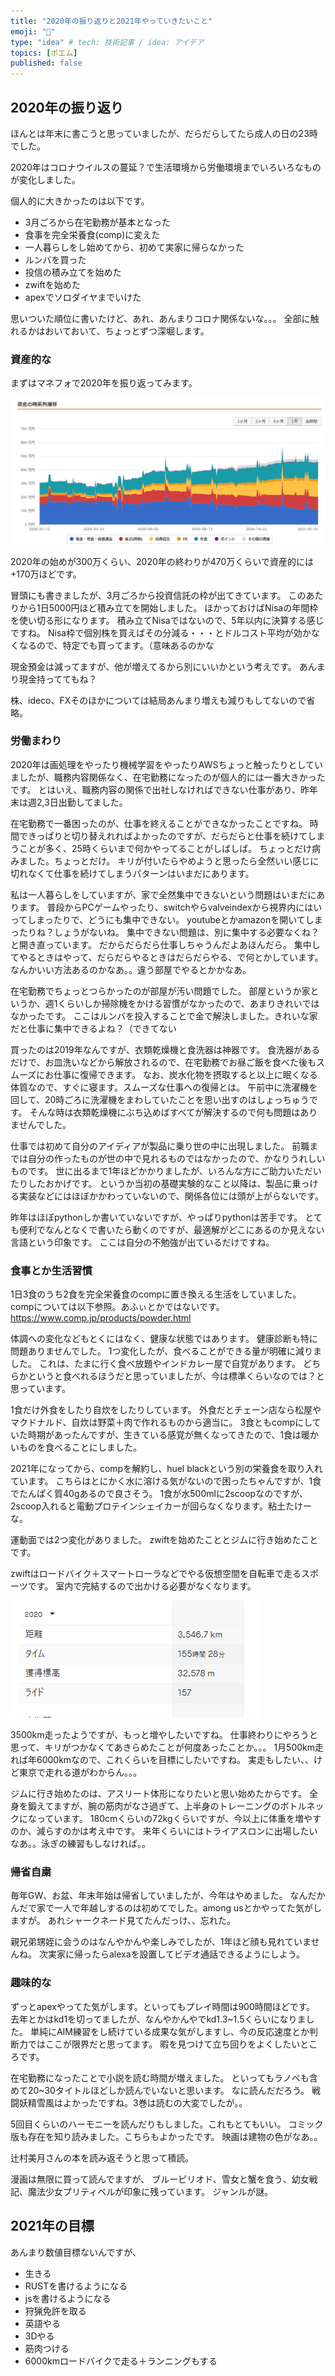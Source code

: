 ```yaml
---
title: "2020年の振り返りと2021年やっていきたいこと"
emoji: "🤖"
type: "idea" # tech: 技術記事 / idea: アイデア
topics: [ポエム]
published: false
---
```


## 2020年の振り返り

ほんとは年末に書こうと思っていましたが、だらだらしてたら成人の日の23時でした。

2020年はコロナウイルスの蔓延？で生活環境から労働環境までいろいろなものが変化しました。

個人的に大きかったのは以下です。

* 3月ごろから在宅勤務が基本となった
* 食事を完全栄養食(comp)に変えた
* 一人暮らしをし始めてから、初めて実家に帰らなかった
* ルンバを買った
* 投信の積み立てを始めた
* zwiftを始めた
* apexでソロダイヤまでいけた

思いついた順位に書いたけど、あれ、あんまりコロナ関係ないな。。。
全部に触れるかはおいておいて、ちょっとずつ深堀します。

### 資産的な

まずはマネフォで2020年を振り返ってみます。

![マネフォ](https://raw.githubusercontent.com/yujidn/poeme/main/articles/2021-01-11-23-14-13.png)

2020年の始めが300万くらい、2020年の終わりが470万くらいで資産的には+170万ほどです。

冒頭にも書きましたが、3月ごろから投資信託の枠が出てきています。
このあたりから1日5000円ほど積み立てを開始しました。
ほかっておけばNisaの年間枠を使い切る形になります。
積み立てNisaではないので、5年以内に決算する感じですね。
Nisa枠で個別株を買えばその分減る・・・とドルコスト平均が効かなくなるので、特定でも買ってます。（意味あるのかな

現金預金は減ってますが、他が増えてるから別にいいかという考えです。
あんまり現金持っててもね？

株、ideco、FXそのほかについては結局あんまり増えも減りもしてないので省略。

### 労働まわり

2020年は画処理をやったり機械学習をやったりAWSちょっと触ったりとしていましたが、職務内容関係なく、在宅勤務になったのが個人的には一番大きかったです。
とはいえ、職務内容の関係で出社しなければできない仕事があり、昨年末は週2,3日出勤してました。

在宅勤務で一番困ったのが、仕事を終えることができなかったことですね。
時間できっぱりと切り替えれればよかったのですが、だらだらと仕事を続けてしまうことが多く、25時くらいまで何かやってることがしばしば。
ちょっとだけ病みました。ちょっとだけ。
キリが付いたらやめようと思ったら全然いい感じに切れなくて仕事を続けてしまうパターンはいまだにあります。

私は一人暮らしをしていますが、家で全然集中できないという問題はいまだにあります。
普段からPCゲームやったり、switchやらvalveindexから視界内にはいってしまったりで、どうにも集中できない。
youtubeとかamazonを開いてしまったりね？しょうがないね。
集中できない問題は、別に集中する必要なくね？と開き直っています。
だからだらだら仕事しちゃうんだよあほんだら。
集中してやるときはやって、だらだらやるときはだらだらやる、で何とかしています。
なんかいい方法あるのかなあ。。違う部屋でやるとかかなあ。

在宅勤務でちょっとつらかったのが部屋が汚い問題でした。
部屋というか家というか、週1くらいしか掃除機をかける習慣がなかったので、あまりきれいではなかったです。
ここはルンバを投入することで金で解決しました。きれいな家だと仕事に集中できるよね？（できてない

買ったのは2019年なんですが、衣類乾燥機と食洗器は神器です。
食洗器があるだけで、お皿洗いなどから解放されるので、在宅勤務でお昼ご飯を食べた後もスムーズにお仕事に復帰できます。
なお、炭水化物を摂取すると以上に眠くなる体質なので、すぐに寝ます。スムーズな仕事への復帰とは。
午前中に洗濯機を回して、20時ごろに洗濯機をまわしていたことを思い出すのはしょっちゅうです。
そんな時は衣類乾燥機にぶち込めばすべてが解決するので何も問題はありませんでした。

仕事では初めて自分のアイディアが製品に乗り世の中に出現しました。
前職までは自分の作ったものが世の中で見れるものではなかったので、かなりうれしいものです。
世に出るまで1年ほどかかりましたが、いろんな方にご助力いただいたりしたおかげです。
というか当初の基礎実験的なこと以降は、製品に乗っける実装などにはほぼかかわっていないので、関係各位には頭が上がらないです。

昨年はほぼpythonしか書いていないですが、やっぱりpythonは苦手です。
とても便利でなんとなくで書いたら動くのですが、最適解がどこにあるのか見えない言語という印象です。
ここは自分の不勉強が出ているだけですね。

### 食事とか生活習慣

1日3食のうち2食を完全栄養食のcompに置き換える生活をしていました。
compについては以下参照。あふぃとかではないです。
<https://www.comp.jp/products/powder.html>

体調への変化などもとくにはなく、健康な状態ではあります。
健康診断も特に問題ありませんでした。
1つ変化したが、食べることができる量が明確に減りました。
これは、たまに行く食べ放題やインドカレー屋で自覚があります。
どちらかというと食べれるほうだと思っていましたが、今は標準くらいなのでは？と思っています。

1食だけ外食をしたり自炊をしたりしています。
外食だとチェーン店なら松屋やマクドナルド、自炊は野菜＋肉で作れるものから適当に。
3食ともcompにしていた時期があったんですが、生きている感覚が無くなってきたので、1食は暖かいものを食べることにしました。

2021年になってから、compを解約し、huel blackという別の栄養食を取り入れています。
こちらはとにかく水に溶ける気がないので困ったちゃんですが、1食でたんぱく質40gあるので良さそう。
1食が水500mlに2scoopなのですが、2scoop入れると電動プロテインシェイカーが回らなくなります。粘土たけーな。

運動面では2つ変化がありました。
zwiftを始めたこととジムに行き始めたことです。

zwiftはロードバイク＋スマートローラなどでやる仮想空間を自転車で走るスポーツです。
室内で完結するので出かける必要がなくなります。

![strava](https://raw.githubusercontent.com/yujidn/poeme/main/articles/2021-01-11-23-58-06.png)

3500km走ったようですが、もっと増やしたいですね。
仕事終わりにやろうと思って、キリがつかなくてあきらめたことが何度あったことか。。。
1月500km走れば年6000kmなので、これくらいを目標にしたいですね。
実走もしたい、、けど東京で走れる道がわからん。。。

ジムに行き始めたのは、アスリート体形になりたいと思い始めたからです。
全身を鍛えてますが、腕の筋肉がなさ過ぎて、上半身のトレーニングのボトルネックになっています。
180cmくらいの72kgくらいですが、今以上に体重を増やすのか、減らすのかは考え中です。
来年くらいにはトライアスロンに出場したいなあ。。泳ぎの練習もしなければ。。

### 帰省自粛

毎年GW、お盆、年末年始は帰省していましたが、今年はやめました。
なんだかんだで家で一人で年越しするのは初めてでした。among usとかやってた気がしますが。
あれシャークネード見てたんだっけ、、忘れた。

親兄弟甥姪に会うのはなんやかんや楽しみでしたが、1年ほど顔も見れていませんね。
次実家に帰ったらalexaを設置してビデオ通話できるようにしよう。

### 趣味的な

ずっとapexやってた気がします。といってもプレイ時間は900時間ほどです。
去年とかはkd1を切ってましたが、なんやかんやでkd1.3~1.5くらいになりました。
単純にAIM練習をし続けている成果な気がしますし、今の反応速度とか判断力ではここが限界だと思ってます。
暇を見つけて立ち回りをよくしたいところです。

在宅勤務になったことで小説を読む時間が増えました。
といってもラノベも含めて20~30タイトルほどしか読んでいないと思います。
なに読んだだろう。
戦闘妖精雪風はよかったですね。3巻は読むの大変でしたが。。

5回目くらいのハーモニーを読んだりもしました。これもとてもいい。
コミック版も存在を知り読みました。こちらもよかったです。
映画は建物の色がなあ。。

辻村美月さんの本を読み返そうと思って積読。

漫画は無限に買って読んでますが、
ブルーピリオド、雪女と蟹を食う、幼女戦記、魔法少女プリティベルが印象に残っています。
ジャンルが謎。

## 2021年の目標

あんまり数値目標ないんですが、

* 生きる
* RUSTを書けるようになる
* jsを書けるようになる
* 狩猟免許を取る
* 英語やる
* 3Dやる
* 筋肉つける
* 6000kmロードバイクで走る＋ランニングもする
